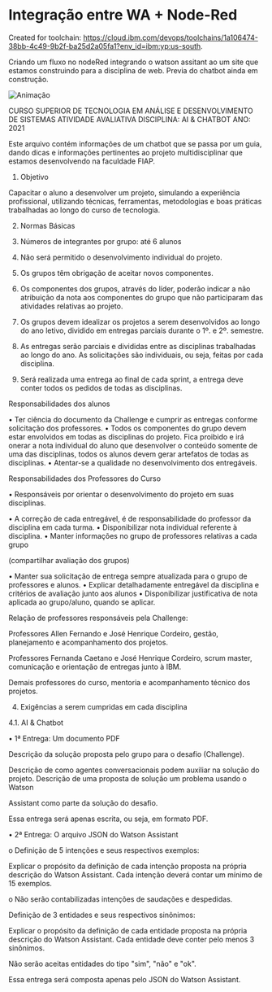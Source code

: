 # Integração entre WA + Node-Red
Created for toolchain: https://cloud.ibm.com/devops/toolchains/1a106474-38bb-4c49-9b2f-ba25d2a05fa1?env_id=ibm:yp:us-south.

Criando um fluxo no nodeRed integrando o watson assitant ao um site que estamos construindo para a  disciplina de web.
Previa do chatbot ainda em construção.

![Animação](https://user-images.githubusercontent.com/79977492/122562386-65772900-d019-11eb-99ad-71a8e91e8bc4.gif)

CURSO SUPERIOR DE TECNOLOGIA EM ANÁLISE E DESENVOLVIMENTO DE SISTEMAS ATIVIDADE AVALIATIVA 
DISCIPLINA: AI & CHATBOT ANO: 2021


Este arquivo contém informações de um chatbot que se passa por um guia, dando dicas e informações pertinentes ao projeto multidisciplinar que estamos desenvolvendo na faculdade FIAP.

1.  Objetivo

Capacitar o aluno a desenvolver um projeto, simulando a experiência profissional, utilizando técnicas, ferramentas, metodologias e boas práticas trabalhadas ao longo do curso de tecnologia.

2.  Normas Básicas

1.  Números de integrantes por grupo: até 6 alunos

2.  Não será permitido o desenvolvimento individual do projeto.

3.  Os grupos têm obrigação de aceitar novos componentes.

4.  Os componentes dos grupos, através do líder, poderão indicar a não atribuição da nota aos componentes do grupo que não participaram das atividades relativas ao projeto.
5.  Os grupos devem idealizar os projetos a serem desenvolvidos ao longo do ano letivo, dividido em entregas parciais durante o 1º. e 2º. semestre.
6.  As entregas serão parciais e divididas entre as disciplinas trabalhadas ao longo do ano. As solicitações são individuais, ou seja, feitas por cada disciplina.
7.  Será realizada uma entrega ao final de cada sprint, a entrega deve conter todos os pedidos de todas as disciplinas.


Responsabilidades dos alunos

•  Ter ciência do documento da Challenge e cumprir as entregas conforme solicitação dos professores.
•   Todos os componentes do grupo devem estar envolvidos em todas as disciplinas do projeto. Fica proibido e irá onerar a nota individual do aluno que desenvolver o conteúdo somente de uma das disciplinas, todos os alunos devem gerar artefatos de todas as disciplinas.
•   Atentar-se a qualidade no desenvolvimento dos entregáveis.


Responsabilidades dos Professores do Curso

•   Responsáveis por orientar o desenvolvimento do projeto em suas disciplinas.

•   A correção de cada entregável, é de responsabilidade do professor da disciplina em cada turma.
•   Disponibilizar nota individual referente à disciplina.
•   Manter   informações   no   grupo   de   professores   relativas   a   cada   grupo

(compartilhar avaliação dos grupos)

•   Manter  sua  solicitação  de  entrega  sempre  atualizada  para  o  grupo  de professores e alunos.
•   Explicar detalhadamente entregável da disciplina e critérios de avaliação junto aos alunos
•   Disponibilizar justificativa de nota aplicada ao grupo/aluno, quando se aplicar.


Relação de professores responsáveis pela Challenge:

Professores Allen Fernando e José Henrique Cordeiro, gestão, planejamento e acompanhamento dos projetos.

Professores Fernanda Caetano e José Henrique Cordeiro, scrum master, comunicação e orientação de entregas junto à IBM.

Demais  professores  do  curso,  mentoria  e  acompanhamento  técnico  dos projetos.


4.  Exigências a serem cumpridas em cada disciplina



4.1. AI & Chatbot

•    1ª Entrega: Um documento PDF

Descrição da solução proposta pelo grupo para o desafio (Challenge).

Descrição de como agentes conversacionais podem auxiliar na solução do projeto.
Descrição de uma proposta de solução um problema usando o Watson

Assistant como parte da solução do desafio.

Essa entrega será apenas escrita, ou seja, em formato PDF.



•   2ª Entrega: O arquivo JSON do Watson Assistant

o Definição de 5 intenções e seus respectivos exemplos:

Explicar o propósito da definição de cada intenção proposta na própria descrição do Watson Assistant.
Cada intenção deverá contar um mínimo de 15 exemplos.

o Não serão contabilizadas intenções de saudações e despedidas.

Definição de 3 entidades e seus respectivos sinônimos:

Explicar o propósito da definição de cada entidade proposta na própria descrição do Watson Assistant.
Cada entidade deve conter pelo menos 3 sinônimos.

Não serão aceitas entidades do tipo "sim", "não" e "ok".

Essa entrega será composta apenas pelo JSON do Watson Assistant.




